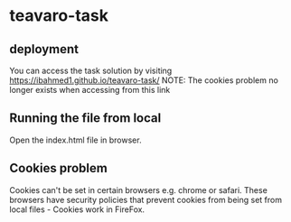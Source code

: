 # teavaro-task

## deployment

You can access the task solution by visiting https://ibahmed1.github.io/teavaro-task/ 
NOTE: The cookies problem no longer exists when accessing from this link

## Running the file from local

Open the index.html file in browser.

## Cookies problem

Cookies can't be set in certain browsers e.g. chrome or safari. These browsers have security policies that prevent cookies from being set from local files - Cookies work in FireFox.
